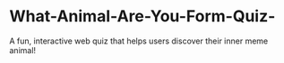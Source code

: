 # What-Animal-Are-You-Form-Quiz-

A fun, interactive web quiz that helps users discover their inner meme animal!
